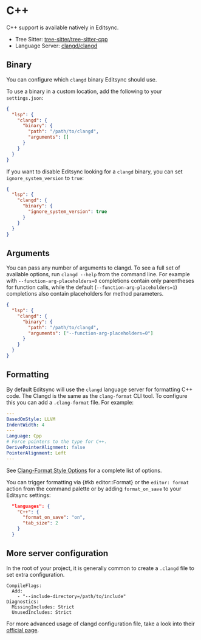 # C++

C++ support is available natively in Editsync.

- Tree Sitter: [tree-sitter/tree-sitter-cpp](https://github.com/tree-sitter/tree-sitter-cpp)
- Language Server: [clangd/clangd](https://github.com/clangd/clangd)

## Binary

You can configure which `clangd` binary Editsync should use.

To use a binary in a custom location, add the following to your `settings.json`:

```json
{
  "lsp": {
    "clangd": {
      "binary": {
        "path": "/path/to/clangd",
        "arguments": []
      }
    }
  }
}
```

If you want to disable Editsync looking for a `clangd` binary, you can set `ignore_system_version` to `true`:

```json
{
  "lsp": {
    "clangd": {
      "binary": {
        "ignore_system_version": true
      }
    }
  }
}
```

## Arguments

You can pass any number of arguments to clangd. To see a full set of available options, run `clangd --help` from the command line. For example with `--function-arg-placeholders=0` completions contain only parentheses for function calls, while the default (`--function-arg-placeholders=1`) completions also contain placeholders for method parameters.

```json
{
  "lsp": {
    "clangd": {
      "binary": {
        "path": "/path/to/clangd",
        "arguments": ["--function-arg-placeholders=0"]
      }
    }
  }
}
```

## Formatting

By default Editsync will use the `clangd` language server for formatting C++ code. The Clangd is the same as the `clang-format` CLI tool. To configure this you can add a `.clang-format` file. For example:

```yaml
---
BasedOnStyle: LLVM
IndentWidth: 4
---
Language: Cpp
# Force pointers to the type for C++.
DerivePointerAlignment: false
PointerAlignment: Left
---
```

See [Clang-Format Style Options](https://clang.llvm.org/docs/ClangFormatStyleOptions.html) for a complete list of options.

You can trigger formatting via {#kb editor::Format} or the `editor: format` action from the command palette or by adding `format_on_save` to your Editsync settings:

```json
  "languages": {
    "C++": {
      "format_on_save": "on",
      "tab_size": 2
    }
  }
```

## More server configuration

In the root of your project, it is generally common to create a `.clangd` file to set extra configuration.

```text
CompileFlags:
  Add:
    - "--include-directory=/path/to/include"
Diagnostics:
  MissingIncludes: Strict
  UnusedIncludes: Strict
```

For more advanced usage of clangd configuration file, take a look into their [official page](https://clangd.llvm.org/config.html).
